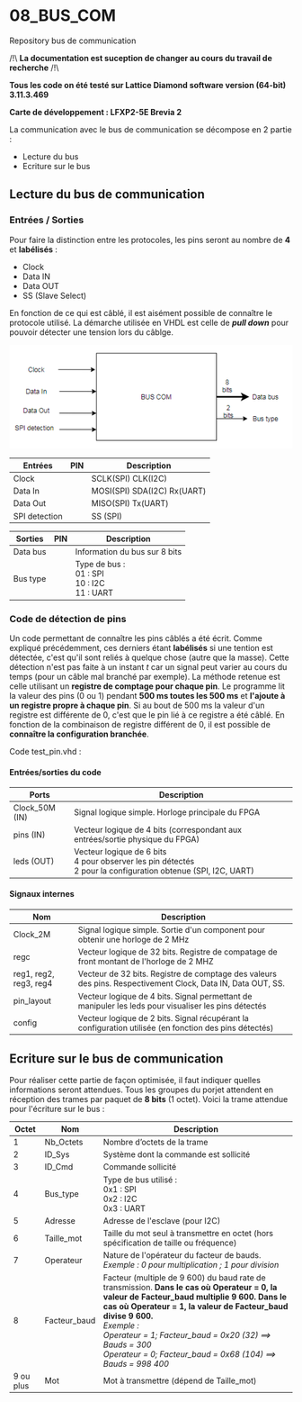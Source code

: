 # 08_BUS_COM
Repository bus de communication

/!\ __La documentation est suception de changer au cours du travail de recherche__ /!\

**Tous les code on été testé sur Lattice Diamond software version (64-bit) 3.11.3.469**

**Carte de développement : LFXP2-5E Brevia 2**

La communication avec le bus de communication se décompose en 2 partie :
- Lecture du bus
- Ecriture sur le bus

## Lecture du bus de communication
### Entrées / Sorties
Pour faire la distinction entre les protocoles, les pins seront au nombre de **4** et **labélisés** :
- Clock
- Data IN
- Data OUT
- SS (Slave Select)

En fonction de ce qui est câblé, il est aisément possible de connaître le protocole utilisé. La démarche utilisée en VHDL est celle de ***pull down*** pour pouvoir détecter une tension lors du câblge.

![Schema Entrées/Sorties](Images/Schema_IO.PNG)

Entrées | PIN  | Description
--------|------|-------------
Clock   |      | SCLK(SPI) CLK(I2C)
Data In |      | MOSI(SPI) SDA(I2C) Rx(UART)
Data Out|      |MISO(SPI) Tx(UART)
SPI detection | | SS (SPI)

Sorties|PIN|Description
-------|---|-----------
Data bus|   |Information du bus sur 8 bits
Bus type|   |Type de bus :</br> 01 : SPI </br> 10 : I2C </br> 11 : UART

### Code de détection de pins
Un code permettant de connaître les pins câblés a été écrit. Comme expliqué précédemment, ces derniers étant **labélisés** si une tention est détectée, c'est qu'il sont reliés à quelque chose (autre que la masse). Cette détection n'est pas faite à un instant *t* car un signal peut varier au cours du temps (pour un câble mal branché par exemple). La méthode retenue est celle utilisant un **registre de comptage pour chaque pin**. Le programme lit la valeur des pins (0 ou 1) pendant **500 ms toutes les 500 ms** et **l'ajoute à un registre propre à chaque pin**. Si au bout de 500 ms la valeur d'un registre est différente de 0, c'est que le pin lié à ce registre a été câblé.
En fonction de la combinaison de registre différent de 0, il est possible de **connaître la configuration branchée**.

Code test_pin.vhd :
#### Entrées/sorties du code
Ports|Description
------|----------
Clock_50M (IN)|Signal logique simple. Horloge principale du FPGA
pins (IN)|Vecteur logique de 4 bits (correspondant aux entrées/sortie physique du FPGA)
leds (OUT)|Vecteur logique de 6 bits </br> 4 pour observer les pin détectés </br> 2 pour la configuration obtenue (SPI, I2C, UART)

#### Signaux internes
Nom|Description
---|-----------
Clock_2M|Signal logique simple. Sortie d'un component pour obtenir une horloge de 2 MHz
regc|Vecteur logique de 32 bits. Registre de compatage de front montant de l'horloge de 2 MHZ
reg1, reg2, reg3, reg4|Vecteur de 32 bits. Registre de comptage des valeurs des pins. Respectivement Clock, Data IN, Data OUT, SS.
pin_layout|Vecteur logique de 4 bits. Signal permettant de manipuler les leds pour visualiser les pins détectés
config|Vecteur logique de 2 bits. Signal récupérant la configuration utilisée (en fonction des pins détectés)

## Ecriture sur le bus de communication
Pour réaliser cette partie de façon optimisée, il faut indiquer quelles informations seront attendues. Tous les groupes du porjet attendent en réception des trames par paquet de **8 bits** (1 octet).
Voici la trame attendue pour l'écriture sur le bus :

Octet | Nom  | Description
-----|------|-------------
1|Nb_Octets|Nombre d’octets de la trame
2|ID_Sys|Système dont la commande est sollicité
3|ID_Cmd|Commande sollicité
4|Bus_type|Type de bus utilisé :</br> 0x1 : SPI </br> 0x2 : I2C </br> 0x3 : UART
5|Adresse|Adresse de l'esclave (pour I2C)
6|Taille_mot|Taille du mot seul à transmettre en octet (hors spécification de taille ou fréquence)
7|Operateur|Nature de l'opérateur du facteur de bauds. _Exemple : 0 pour multiplication ; 1 pour division_
8|Facteur_baud|Facteur (multiple de 9 600) du baud rate de transmission. **Dans le cas où Operateur = 0, la valeur de Facteur_baud multiplie 9 600. Dans le cas où Operateur = 1, la valeur de Facteur_baud divise 9 600.** </br>_Exemple : </br> Operateur = 1; Facteur_baud = 0x20 (32) ==> Bauds = 300 </br> Operateur = 0; Facteur_baud = 0x68 (104) ==> Bauds = 998 400_
9 ou plus|Mot|Mot à transmettre (dépend de Taille_mot)
